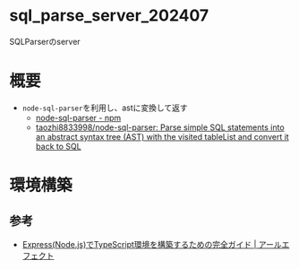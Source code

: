 # sql_parse_server_202407
SQLParserのserver

# 概要
- `node-sql-parser`を利用し、astに変換して返す
    - [node-sql-parser - npm](https://www.npmjs.com/package/node-sql-parser)
    - [taozhi8833998/node-sql-parser: Parse simple SQL statements into an abstract syntax tree (AST) with the visited tableList and convert it back to SQL](https://github.com/taozhi8833998/node-sql-parser)

# 環境構築
## 参考
- [Express(Node.js)でTypeScript環境を構築するための完全ガイド | アールエフェクト](https://reffect.co.jp/node-js/express-typescript)
